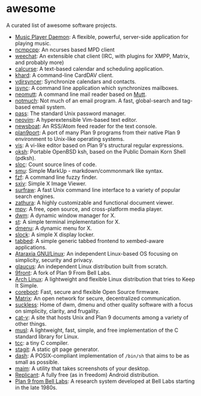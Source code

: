 # awesome

A curated list of awesome software projects.

* [Music Player Daemon](https://www.musicpd.org/): A flexible, powerful, server-side application for playing music.
* [ncmpcpp](https://github.com/ncmpcpp/ncmpcpp): An ncurses based MPD client
* [weechat](https://github.com/weechat/weechat): An extensible chat client
  (IRC, with plugins for XMPP, Matrix, and probably more)
* [calcurse](https://github.com/lfos/calcurse): A text-based calendar and scheduling application.
* [khard](https://github.com/scheibler/khard): A command-line CardDAV client.
* [vdirsyncer](https://github.com/pimutils/vdirsyncer): Synchronize calendars and contacts.
* [isync](https://isync.sourceforge.io/): A  command line application which synchronizes mailboxes.
* [neomutt](https://neomutt.org/): A command line mail reader based on [Mutt](http://www.mutt.org/).
* [notmuch](https://notmuchmail.org/): Not much of an email program. A fast, global-search and tag-based email system.
* [pass](https://www.passwordstore.org/): The standard Unix password manager.
* [neovim](https://neovim.io/): A hyperextensible Vim-based text editor.
* [newsboat](https://newsboat.org/): An RSS/Atom feed reader for the text console.
* [plan9port](https://9fans.github.io/plan9port/): A port of many Plan 9 programs from their native Plan 9 environment to Unix-like operating systems.
* [vis](https://github.com/martanne/vis): A vi-like editor based on Plan 9's structural regular expressions.
* [oksh](https://github.com/ibara/oksh): Portable OpenBSD ksh, based on the Public Domain Korn Shell (pdksh).
* [sloc](https://github.com/velentr/sloc): Count source lines of code.
* [smu](https://github.com/karlb/smu): Simple MarkUp - markdown/commonmark like syntax.
* [fzf](https://github.com/junegunn/fzf): A command line fuzzy finder.
* [sxiv](https://github.com/muennich/sxiv): Simple X Image Viewer.
* [surfraw](http://surfraw.org/): A fast Unix command line interface to a variety of popular search engines.
* [zathura](https://pwmt.org/projects/zathura/): A highly customizable and functional document viewer.
* [mpv](https://mpv.io/): A free, open source, and cross-platform media player.
* [dwm](https://dwm.suckless.org/): A dynamic window manager for X.
* [st](https://st.suckless.org/): A simple terminal implementation for X.
* [dmenu](https://tools.suckless.org/dmenu/): A dynamic menu for X.
* [slock](https://tools.suckless.org/slock/): A simple X display locker.
* [tabbed](https://tools.suckless.org/tabbed/): A simple generic tabbed frontend to xembed-aware applications.
* [Ataraxia GNU/Linux](https://ataraxialinux.org): An independent Linux-based OS focusing on simplicity, security and privacy.
* [glaucus](https://glaucuslinux.org): An independent Linux distribution built from scratch.
* [9front](http://9front.org/): A fork of Plan 9 From Bell Labs.
* [Arch Linux](https://archlinux.org/): A lightweight and flexible Linux distribution that tries to Keep It Simple.
* [coreboot](https://www.coreboot.org/): Fast, secure and flexible Open Source firmware.
* [Matrix](https://matrix.org/): An open network for secure, decentralized communication.
* [suckless](https://suckless.org/): Home of dwm, dmenu and other quality software with a focus on simplicity, clarity, and frugality.
* [cat-v](http://cat-v.org/): A site that hosts Unix and Plan 9 documents among a variety of other things.
* [musl](https://musl.libc.org/): A lightweight, fast, simple, and free implementation of the C standard library for Linux.
* [tcc](https://bellard.org/tcc/): a tiny C compiler.
* [stagit](https://git.codemadness.org/stagit/): A static git page generator.
* [dash](http://gondor.apana.org.au/~herbert/dash/): A POSIX-compliant implementation of `/bin/sh` that aims to be as small as possible.
* [maim](https://github.com/naelstrof/maim): A utility that takes screenshots of your desktop.
* [Replicant](https://replicant.us/): A fully free (as in freedom) Android distribution.
* [Plan 9 from Bell Labs](https://9p.io/plan9/): A research system developed at Bell Labs starting in the late 1980s.
